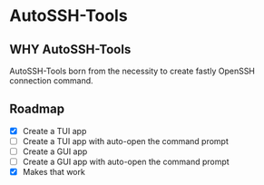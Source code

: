 # AutoSSH-Tools

## WHY AutoSSH-Tools
AutoSSH-Tools born from the necessity to create fastly OpenSSH connection command.

## Roadmap
- [x] Create a TUI app
- [ ] Create a TUI app with auto-open the command prompt
- [ ] Create a GUI app
- [ ] Create a GUI app with auto-open the command prompt
- [x] Makes that work
